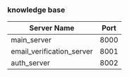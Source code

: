 ### knowledge base

|  Server Name | Port  |
| ------------ | ------------ |
| main_server  |  8000 |
| email_verification_server  |  8001 |
| auth_server  |  8002 |